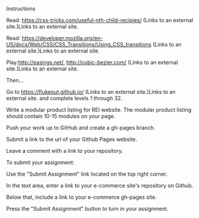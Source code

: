 Instructions

Read: https://css-tricks.com/useful-nth-child-recipies/ (Links to an external site.)Links to an external site.

Read: https://developer.mozilla.org/en-US/docs/Web/CSS/CSS_Transitions/Using_CSS_transitions (Links to an external site.)Links to an external site.

Play:http://easings.net/, http://cubic-bezier.com/ (Links to an external site.)Links to an external site.

Then...

Go to https://flukeout.github.io/ (Links to an external site.)Links to an external site. and complete levels 1 through 32.

Write a modular product listing for REI website. The modular product listing should contain 10-15 modules on your page.

Push your work up to GitHub and create a gh-pages branch.

Submit a link to the url of your Github Pages website.

Leave a comment with a link to your repository.

To submit your assignment: 

Use the "Submit Assignment" link located on the top right corner.

In the text area, enter a link to your e-commerce site's repository on Github.

Below that, include a link to your e-commerce gh-pages site.

Press the "Submit Assignment" button to turn in your assignment.